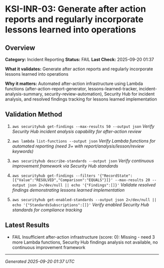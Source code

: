 # KSI-INR-03: Generate after action reports and regularly incorporate lessons learned into operations

## Overview

**Category:** Incident Reporting
**Status:** FAIL
**Last Check:** 2025-09-20 01:37

**What it validates:** Generate after action reports and regularly incorporate lessons learned into operations

**Why it matters:** Automated after-action infrastructure using Lambda functions (after-action-report-generator, lessons-learned-tracker, incident-analysis-summary, security-review-automation), Security Hub for incident analysis, and resolved findings tracking for lessons learned implementation

## Validation Method

1. `aws securityhub get-findings --max-results 50 --output json`
   *Verify Security Hub incident analysis capability for after-action review*

2. `aws lambda list-functions --output json`
   *Verify Lambda functions for automated reporting (need 3+ with report/analysis/lesson/review keywords)*

3. `aws securityhub describe-standards --output json`
   *Verify continuous improvement framework via Security Hub standards*

4. `aws securityhub get-findings --filters '{"RecordState":[{"Value":"RESOLVED","Comparison":"EQUALS"}]}' --max-results 20 --output json 2>/dev/null || echo '{"Findings":[]}'`
   *Validate resolved findings demonstrating lessons learned implementation*

5. `aws securityhub get-enabled-standards --output json 2>/dev/null || echo '{"StandardsSubscriptions":[]}'`
   *Verify enabled Security Hub standards for compliance tracking*

## Latest Results

- FAIL Insufficient after-action infrastructure (score: 0): Missing - need 3 more Lambda functions, Security Hub findings analysis not available, no continuous improvement framework

---
*Generated 2025-09-20 01:37 UTC*
